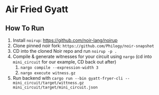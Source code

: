 # Air Fried Gyatt

## How To Run

1. Install `noirup`: https://github.com/noir-lang/noirup
2. Clone pinned noir fork: `https://github.com/Philogy/noir-snapshot`
3. CD into the cloned Noir repo and run `noirup -p .`
4. Compile & generate witnesses for your circuit using `nargo` (cd into `mini_circuit` for our example, CD back out after)
    1. `nargo compile --expression-width 3`
    2. `nargo execute witness.gz`
5. Run backend with `cargo run --bin gyatt-fryer-cli -- mini_circuit/target/wittness.gz mini_circuit/target/mini_circuit.json`
